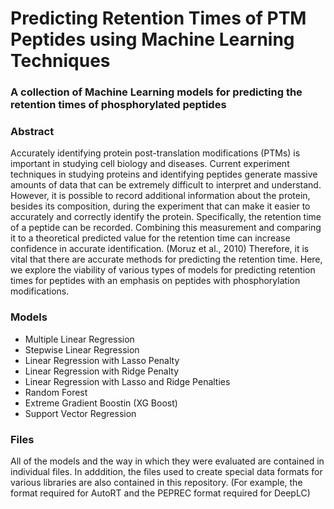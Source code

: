 # Predicting Retention Times of PTM Peptides using Machine Learning Techniques
### A collection of Machine Learning models for predicting the retention times of phosphorylated peptides
### Abstract
Accurately identifying protein post-translation modifications (PTMs) is important in studying cell biology
and diseases. Current experiment techniques in studying proteins and identifying peptides generate
massive amounts of data that can be extremely difficult to interpret and understand. However, it is
possible to record additional information about the protein, besides its composition, during the experiment
that can make it easier to accurately and correctly identify the protein. Specifically, the retention time of a
peptide can be recorded. Combining this measurement and comparing it to a theoretical predicted value
for the retention time can increase confidence in accurate identification. (Moruz et al., 2010) Therefore, it
is vital that there are accurate methods for predicting the retention time. Here, we explore the viability of
various types of models for predicting retention times for peptides with an emphasis on peptides with
phosphorylation modifications.

### Models
- Multiple Linear Regression
- Stepwise Linear Regression
- Linear Regression with Lasso Penalty
- Linear Regression with Ridge Penalty
- Linear Regression with Lasso and Ridge Penalties
- Random Forest
- Extreme Gradient Boostin (XG Boost)
- Support Vector Regression

### Files
All of the models and the way in which they were evaluated are contained in individual files. In adddition, the files used to create special data formats for various libraries are also contained in this repository. (For example, the format required for AutoRT and the PEPREC format required for DeepLC)
